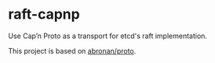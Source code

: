# raft-capnp

Use Cap’n Proto as a transport for etcd's raft implementation.

This project is based on [abronan/proto](https://github.com/abronan/proton).
